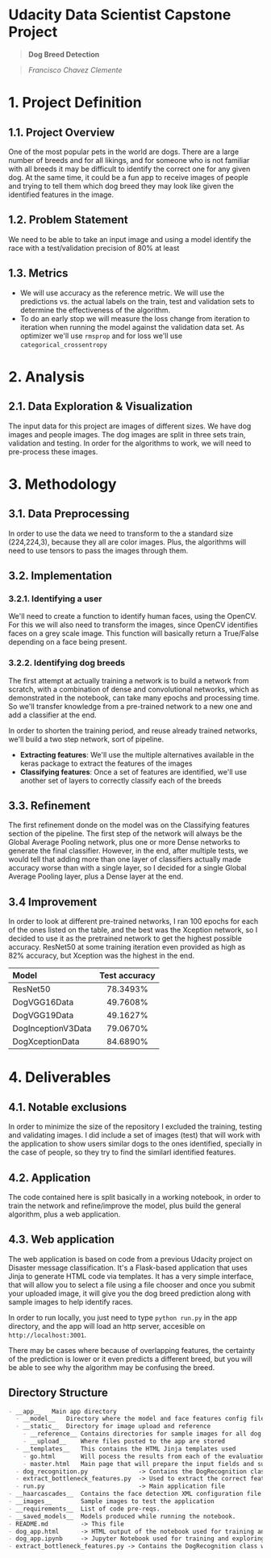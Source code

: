 # Udacity Data Scientist Capstone Project
> __Dog Breed Detection__

> *Francisco Chavez Clemente*

# 1. Project Definition
## 1.1. Project Overview
One of the most popular pets in the world are dogs.  There are a large number of breeds and for all likings, and for someone who is not familiar with all breeds it may be difficult to identify the correct one for any given dog.  At the same time, it could be a fun app to receive images of people and trying to tell them which dog breed they may look like given the identified features in the image.

## 1.2. Problem Statement
We need to be able to take an input image and using a model identify the race with a test/validation precision of 80% at least

## 1.3. Metrics
- We will use accuracy as the reference metric.  We will use the predictions vs. the actual labels on the train, test and validation sets to determine the effectiveness of the algorithm.
- To do an early stop we will measure the loss change from iteration to iteration when running the model against the validation data set.  As optimizer we'll use  `rmsprop` and for loss we'll use `categorical_crossentropy`

# 2. Analysis
## 2.1. Data Exploration & Visualization
The input data for this project are images of different sizes.  We have dog images and people images.  The dog images are split in three sets train, validation and testing.  In order for the algorithms to work, we will need to pre-process these images.

# 3. Methodology
## 3.1. Data Preprocessing
In order to use the data we need to transform to the a standard size (224,224,3), because they all are color images.  Plus, the algorithms will need to use tensors to pass the images through them.

## 3.2. Implementation
### 3.2.1. Identifying a user
We'll need to create a function to identify human faces, using the OpenCV.  For this we will also need to transform the images, since OpenCV identifies faces on a grey scale image.  This function will basically return a True/False depending on a face being present.

### 3.2.2. Identifying dog breeds
The first attempt at actually training a network is to build a network from scratch, with a combination of dense and convolutional networks, which as demonstrated in the notebook, can take many epochs and processing time.  So we'll transfer knowledge from a pre-trained network to a new one and add a classifier at the end.

In order to shorten the training period, and reuse already trained networks, we'll build a two step network, sort of pipeline.
- __Extracting features__: We'll use the multiple alternatives available in the keras package to extract the features of the images
- __Classifying features__:  Once a set of features are identified, we'll use another set of layers to correctly classify each of the breeds

## 3.3. Refinement
The first refinement donde on the model was on the Classifying features section of the pipeline.  The first step of the network will always be the Global Average Pooling network, plus one or more Dense networks to generate the final classifier.   However, in the end, after multiple tests, we would tell that adding more than one layer of classifiers actually made accuracy worse than with a single layer, so I decided for a single Global Average Pooling layer, plus a Dense layer at the end.

## 3.4 Improvement
In order to look at different pre-trained networks, I ran 100 epochs for each of the ones listed on the table, and the best was the Xception network, so I decided to use it as the pretrained network to get the highest possible accuracy.  ResNet50 at some training iteration even provided as high as 82% accuracy, but Xception was the highest in the end.

| Model | Test accuracy |
| :-- | :--: |
| ResNet50 | 78.3493% |
| DogVGG16Data | 49.7608% |
| DogVGG19Data | 49.1627% |
| DogInceptionV3Data | 79.0670% | 
| DogXceptionData | 84.6890% |

# 4. Deliverables
## 4.1. Notable exclusions
In order to minimize the size of the repository I excluded the training, testing and validating images.  I did include a set of images (test) that will work with the application to show users similar dogs to the ones identified, specially in the case of people, so they try to find the similarl identified features.
## 4.2. Application
The code contained here is split basically in a working notebook, in order to train the network and refine/improve the model, plus build the general algorithm, plus a web application.
## 4.3. Web application
The web application is based on code from a previous Udacity project on Disaster message classification.  It's a Flask-based application that uses Jinja to generate HTML code via templates.   It has a very simple interface, that will allow you to select a file using a file chooser and once you submit your uploaded image, it will give you the dog breed prediction along with sample images to help identify races.  

In order to run locally, you just need to type `python run.py` in the app directory, and the app will load an http server, accesible on `http://localhost:3001`.   

There may be cases where because of overlapping features, the certainty of the prediction is lower or it even predicts a different breed, but you will be able to see why the algorithm may be confusing the breed.

## Directory Structure

```markdown
- __app__   Main app directory
  - __model__   Directory where the model and face features config file is stored
  - __static__  Directory for image upload and reference
    - __reference__ Contains directories for sample images for all dog breeds
    - __upload__    Where files posted to the app are stored
  - __templates__   This contains the HTML Jinja templates used
    - go.html       Will pocess the results from each of the evaluation requests
    - master.html   Main page that will prepare the input fields and submit buttons
  - dog_recognition.py              -> Contains the DogRecognition class which encapsulates the code for the predictive features in the backend
  - extract_bottleneck_features.py  -> Used to extract the correct features for the pre-trained network, contains each of the 5 used in this notebook
  - run.py                          -> Main application file
- __haarcascades__  Contains the face detection XML configuration file
- __images__        Sample images to test the application
- __requirements__  List of code pre-reqs.
- __saved_models__  Models produced while running the notebook.
- README.md         -> This file
- dog_app.html      -> HTML output of the notebook used for training and exploring the different network architectures
- dog_app.ipynb     -> Jupyter Notebook used for training and exploring the different network architectures
- extract_bottleneck_features.py -> Contains the DogRecognition class which encapsulates the code for the predictive features in the backend
```

